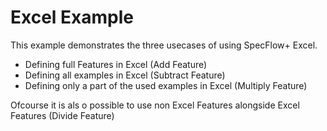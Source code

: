 # Excel Example
This example demonstrates the three usecases of using SpecFlow+ Excel.
* Defining full Features in Excel (Add Feature)
* Defining all examples in Excel (Subtract Feature)
* Defining only a part of the used examples in Excel (Multiply Feature)

Ofcourse it is als o possible to use non Excel Features alongside Excel Features (Divide Feature)

 